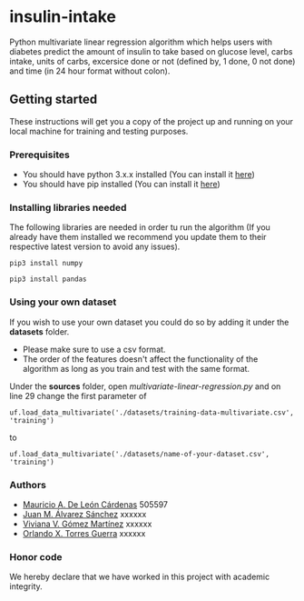 # insulin-intake

Python multivariate linear regression algorithm which helps users with diabetes predict the amount of insulin to take based on glucose level, carbs intake, units of carbs, excersice done or not (defined by, 1 done, 0 not done) and time (in 24 hour format without colon).

## Getting started

These instructions will get you a copy of the project up and running on your local machine for training and testing purposes.

### Prerequisites

* You should have python 3.x.x installed (You can install it [here](https://www.python.org/downloads/))
* You should have pip installed (You can install it [here](https://pip.pypa.io/en/stable/installing/)) 

### Installing libraries needed

The following libraries are needed in order tu run the algorithm (If you already have them installed we recommend you update them to their respective latest version to avoid any issues).

```
pip3 install numpy
```

```
pip3 install pandas
```

### Using your own dataset

If you wish to use your own dataset you could do so by adding it under the **datasets** folder.
* Please make sure to use a csv format.
* The order of the features doesn't affect the functionality of the algorithm as long as you train and test with the same format.

Under the **sources** folder, open *multivariate-linear-regression.py* and on line 29 change the first parameter of
```
uf.load_data_multivariate('./datasets/training-data-multivariate.csv', 'training')
```
to
```
uf.load_data_multivariate('./datasets/name-of-your-dataset.csv', 'training')
```

### Authors

* [Mauricio A. De León Cárdenas](https://github.com/mauriciodeleonc) 505597
* [Juan M. Álvarez Sánchez](https://github.com/jm_alvarezs) xxxxxx
* [Viviana V. Gómez Martínez](https://github.com/mauriciodeleonc) xxxxxx
* [Orlando X. Torres Guerra](https://github.com/mauriciodeleonc) xxxxxx

### Honor code
We hereby declare that we have worked in this project with academic integrity.
